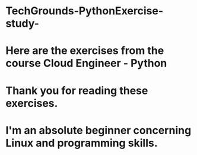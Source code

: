# TechGrounds-PythonExercise-study-
# Here are the exercises from the course Cloud Engineer - Python
# Thank you for reading these exercises.
# I'm an absolute beginner concerning Linux and programming skills.
